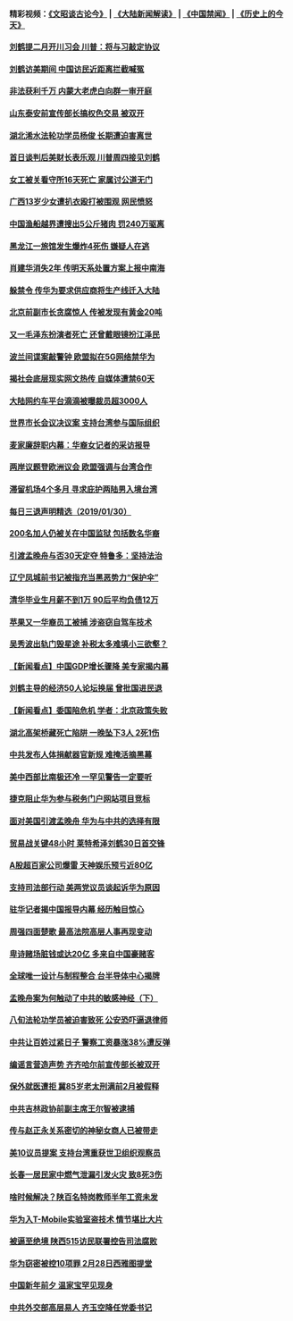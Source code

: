 #### 精彩视频：[《文昭谈古论今》](https://github.com/gfw-breaker/wenzhao) | [《大陆新闻解读》](https://github.com/gfw-breaker/ntdtv-comedy) | [《中国禁闻》](https://github.com/gfw-breaker/ntdtv-news) | [《历史上的今天》](https://github.com/gfw-breaker/today-in-history) 

#### [刘鹤提二月开川习会 川普：将与习敲定协议](../pages/nsc413/n11015814.md?t=01311530) 

#### [刘鹤访美期间 中国访民近距离拦截喊冤](../pages/nsc413/n11015153.md?t=01311530) 

#### [非法获利千万 内蒙大老虎白向群一审开庭](../pages/nsc413/n11015220.md?t=01311530) 

#### [山东泰安前宣传部长搞权色交易 被双开](../pages/nsc413/n11015302.md?t=01311530) 


#### [湖北浠水法轮功学员杨俊 长期遭迫害离世](../pages/nsc413/n11015318.md?t=01311530) 

#### [首日谈判后美财长表乐观 川普周四接见刘鹤](../pages/nsc413/n11015436.md?t=01311530) 

#### [女工被关看守所16天死亡 家属讨公道无门](../pages/nsc413/n11012943.md?t=01311530) 

#### [广西13岁少女遭扒衣殴打被围观 网民愤怒](../pages/nsc413/n11015143.md?t=01311530) 

#### [中国渔船越界遭搜出5公斤猪肉 罚240万驱离](../pages/nsc413/n11015212.md?t=01311530) 

#### [黑龙江一旅馆发生爆炸4死伤 嫌疑人在逃](../pages/nsc413/n11014631.md?t=01311530) 

#### [肖建华消失2年 传明天系处置方案上报中南海](../pages/nsc413/n11014867.md?t=01311530) 

#### [躲禁令 传华为要求供应商将生产线迁入大陆](../pages/nsc413/n11014326.md?t=01311530) 

#### [北京前副市长贪腐惊人 传被发现有黄金20吨](../pages/nsc413/n11014427.md?t=01311530) 

#### [又一毛泽东扮演者死亡 还曾戴眼镜扮江泽民](../pages/nsc413/n11014345.md?t=01311530) 

#### [波兰间谍案敲警钟 欧盟拟在5G网络禁华为](../pages/nsc413/n11013814.md?t=01311530) 

#### [揭社会底层现实网文热传 自媒体遭禁60天](../pages/nsc413/n11014378.md?t=01311530) 

#### [大陆网约车平台滴滴被曝裁员超3000人](../pages/nsc413/n11013996.md?t=01311530) 

#### [世界市长会议决议案 支持台湾参与国际组织](../pages/nsc413/n11014220.md?t=01311530) 

#### [麦家廉辞职内幕：华裔女记者的采访报导](../pages/nsc413/n11013944.md?t=01311530) 

#### [两岸议题登欧洲议会 欧盟强调与台湾合作](../pages/nsc413/n11014172.md?t=01311530) 

#### [滞留机场4个多月 寻求庇护两陆男入境台湾](../pages/nsc413/n11014094.md?t=01311530) 

#### [每日三退声明精选（2019/01/30）](../pages/nsc413/n11014189.md?t=01311530) 

#### [200名加人仍被关在中国监狱 包括数名华裔](../pages/nsc413/n11013981.md?t=01311530) 

#### [引渡孟晚舟与否30天定夺 特鲁多：坚持法治](../pages/nsc413/n11013721.md?t=01311530) 

#### [辽宁凤城前书记被指充当黑恶势力“保护伞”](../pages/nsc413/n11011913.md?t=01311530) 

#### [清华毕业生月薪不到1万 90后平均负债12万](../pages/nsc413/n11013695.md?t=01311530) 

#### [苹果又一华裔员工被捕 涉盗窃自驾车技术](../pages/nsc413/n11013848.md?t=01311530) 

#### [吴秀波出轨门毁星途 补税太多难填小三欲壑？](../pages/nsc413/n11011444.md?t=01311530) 

#### [【新闻看点】中国GDP增长骤降 美专家揭内幕](../pages/nsc413/n11013286.md?t=01311530) 

#### [刘鹤主导的经济50人论坛换届 曾批国进民退](../pages/nsc413/n11013724.md?t=01311530) 

#### [【新闻看点】委国陷危机 学者：北京政策失败](../pages/nsc413/n11013287.md?t=01311530) 

#### [湖北高架桥藏死亡陷阱 一晚坠下3人 2死1伤](../pages/nsc413/n11013368.md?t=01311530) 

#### [中共发布人体捐献器官新规 难掩活摘黑幕](../pages/nsc413/n11013443.md?t=01311530) 

#### [美中西部比南极还冷 一罕见警告一定要听](../pages/nsc413/n11013490.md?t=01311530) 

#### [捷克阻止华为参与税务门户网站项目竞标](../pages/nsc413/n11013525.md?t=01311530) 

#### [面对美国引渡孟晚舟 华为与中共的选择有限](../pages/nsc413/n11013273.md?t=01311530) 

#### [贸易战关键48小时 莱特希泽刘鹤30日首交锋](../pages/nsc413/n11013347.md?t=01311530) 

#### [A股超百家公司爆雷 天神娱乐预亏近80亿](../pages/nsc413/n11013307.md?t=01311530) 

#### [支持司法部行动 美两党议员谈起诉华为原因](../pages/nsc413/n11013467.md?t=01311530) 

#### [驻华记者揭中国报导内幕 经历触目惊心](../pages/nsc413/n11013118.md?t=01311530) 

#### [周强四面楚歌 最高法院高层人事再现变动](../pages/nsc413/n11013230.md?t=01311530) 


#### [卑诗赌场脏钱或达20亿 多来自中国豪赌客](../pages/nsc413/n11011539.md?t=01311530) 

#### [全球唯一设计与制程整合 台半导体中心揭牌](../pages/nsc413/n11012503.md?t=01311530) 

#### [孟晚舟案为何触动了中共的敏感神经（下）](../pages/nsc413/n11008903.md?t=01311530) 

#### [八旬法轮功学员被迫害致死 公安恐吓逼退律师](../pages/nsc413/n11012813.md?t=01311530) 

#### [中共让百姓过紧日子 警察工资暴涨38%遭反弹](../pages/nsc413/n11012713.md?t=01311530) 

#### [编谣言营造声势 齐齐哈尔前宣传部长被双开](../pages/nsc413/n11012334.md?t=01311530) 

#### [保外就医遭拒 冀85岁老太刑满前2月被假释](../pages/nsc413/n11012843.md?t=01311530) 

#### [中共吉林政协前副主席王尔智被逮捕](../pages/nsc413/n11012749.md?t=01311530) 

#### [传与赵正永关系密切的神秘女商人已被带走](../pages/nsc413/n11012615.md?t=01311530) 

#### [美10议员提案 支持台湾重获世卫组织观察员](../pages/nsc413/n11012670.md?t=01311530) 

#### [长春一居民家中燃气泄漏引发火灾 致8死3伤](../pages/nsc413/n11012536.md?t=01311530) 

#### [啥时候解决？陕百名特岗教师半年工资未发](../pages/nsc413/n11011995.md?t=01311530) 

#### [华为入T-Mobile实验室盗技术 情节堪比大片](../pages/nsc413/n11011032.md?t=01311530) 

#### [被逼至绝境 陕西515访民联署控告司法腐败](../pages/nsc413/n11009930.md?t=01311530) 

#### [华为窃密被控10项罪 2月28日西雅图提堂](../pages/nsc413/n11011664.md?t=01311530) 

#### [中国新年前夕 温家宝罕见现身](../pages/nsc413/n11011816.md?t=01311530) 

#### [中共外交部高层易人 齐玉空降任党委书记](../pages/nsc413/n11011777.md?t=01311530) 

